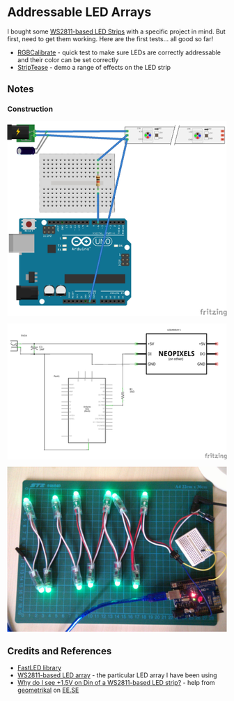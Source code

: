 # Addressable LED Arrays

I bought some [WS2811-based LED Strips](http://www.aliexpress.com/item/IP68-12mm-WS2811-as-WS2801-led-pixel-module-IP68-waterproof-DC5V-full-color-RGB-50pcs-a/1932649085.html) with a specific project in mind. But first, need to get them working. Here are the first tests... all good so far!

* [RGBCalibrate](./RGBCalibrate) - quick test to make sure LEDs are correctly addressable and their color can be set correctly
* [StripTease](./StripTease) - demo a range of effects on the LED strip

## Notes


### Construction

![The Breadboard](./assets/LedArray_bb.jpg?raw=true)

![The Schematic](./assets/LedArray_schematic.jpg?raw=true)

![The Build](./assets/LedArray_build.jpg?raw=true)

## Credits and References
* [FastLED library](http://fastled.io)
* [WS2811-based LED array](http://www.aliexpress.com/item/IP68-12mm-WS2811-as-WS2801-led-pixel-module-IP68-waterproof-DC5V-full-color-RGB-50pcs-a/1932649085.html) - the particular LED array I have been using
* [Why do I see +1.5V on Din of a WS2811-based LED strip?](http://electronics.stackexchange.com/questions/141704/why-do-i-see-1-5v-on-din-of-a-ws2811-based-led-strip) - help from [geometrikal](http://electronics.stackexchange.com/users/6481/geometrikal) on [EE.SE](http://electronics.stackexchange.com/)
